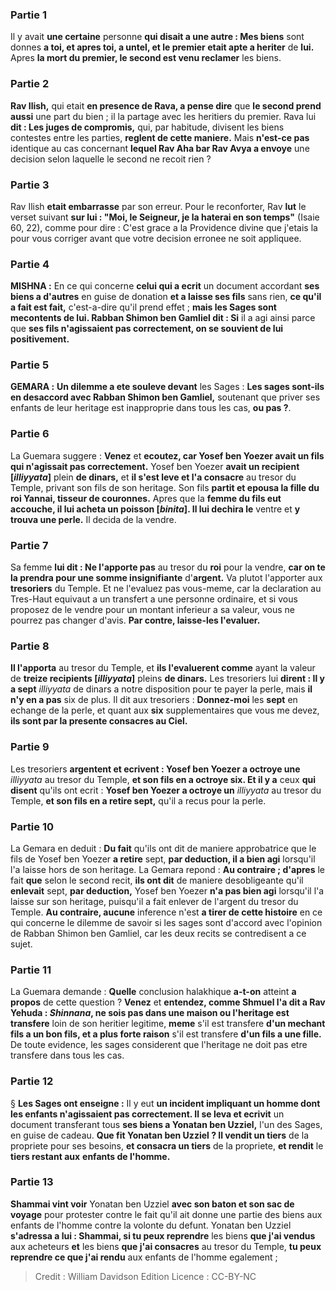 
### Partie 1
Il y avait <b>une certaine</b> personne <b>qui disait a une autre : Mes biens</b> sont donnes <b>a toi, et apres toi, a untel, et le premier etait apte a heriter</b> de <b>lui.</b> Apres <b>la mort du premier, le second est venu reclamer</b> les biens.

### Partie 2
<b>Rav Ilish,</b> qui etait <b>en presence de Rava, a pense dire</b> que <b>le second prend aussi</b> une part du bien ; il la partage avec les heritiers du premier. Rava lui <b>dit : Les juges de compromis,</b> qui, par habitude, divisent les biens contestes entre les parties, <b>reglent de cette maniere.</b> Mais <b>n'est-ce pas</b> identique au cas concernant <b>lequel Rav Aha bar Rav Avya a envoye</b> une decision selon laquelle le second ne recoit rien ?

### Partie 3
Rav Ilish <b>etait embarrasse</b> par son erreur. Pour le reconforter, Rav <b>lut</b> le verset suivant <b>sur lui : "Moi, le Seigneur, je la haterai en son temps"</b> (Isaie 60, 22), comme pour dire : C'est grace a la Providence divine que j'etais la pour vous corriger avant que votre decision erronee ne soit appliquee.

### Partie 4
<strong>MISHNA :</strong> En ce qui concerne <b>celui qui a ecrit</b> un document accordant <b>ses biens a d'autres</b> en guise de donation <b>et a laisse ses fils</b> sans rien, <b>ce qu'il a fait est fait,</b> c'est-a-dire qu'il prend effet ; <b>mais les Sages sont mecontents de lui. Rabban Shimon ben Gamliel dit : Si</b> il a agi ainsi parce que <b>ses fils n'agissaient pas correctement, on se souvient de lui positivement.</b>

### Partie 5
<strong>GEMARA :</strong> <b>Un dilemme a ete souleve devant</b> les Sages : <b>Les sages sont-ils en desaccord avec Rabban Shimon ben Gamliel,</b> soutenant que priver ses enfants de leur heritage est inapproprie dans tous les cas, <b>ou pas ?</b>.

### Partie 6
La Guemara suggere : <b>Venez</b> et <b>ecoutez, car Yosef ben Yoezer avait un fils qui n'agissait pas correctement.</b> Yosef ben Yoezer <b>avait un recipient [<i>illiyyata</i>]</b> plein <b>de dinars,</b> et <b>il s'est leve et l'a consacre</b> au tresor du Temple, privant son fils de son heritage. Son fils <b>partit et epousa la fille du roi Yannai, tisseur de couronnes.</b> Apres que la <b>femme du fils eut accouche, il lui acheta un poisson [<i>binita</i>]. Il lui dechira le</b> ventre et <b>y trouva une perle.</b> Il decida de la vendre.

### Partie 7
Sa femme <b>lui dit : Ne l'apporte pas</b> au tresor du <b>roi</b> pour la vendre, <b>car on te la prendra pour une somme insignifiante</b> d'<b>argent.</b> Va plutot l'apporter aux <b>tresoriers</b> du Temple. Et ne l'evaluez pas vous-meme, car la declaration au Tres-Haut equivaut a un transfert a une personne ordinaire</b>, et si vous proposez de le vendre pour un montant inferieur a sa valeur, vous ne pourrez pas changer d'avis. <b>Par contre, laisse-les l'evaluer.</b>

### Partie 8
<b>Il l'apporta</b> au tresor du Temple, et <b>ils l'evaluerent comme</b> ayant la valeur de <b>treize recipients [<i>illiyyata</i>]</b> pleins <b>de dinars.</b> Les tresoriers lui <b>dirent : Il y a sept</b> <i>illiyyata</i> de dinars a notre disposition pour te payer la perle, mais <b>il n'y en a pas</b> six de plus. Il dit aux tresoriers : <b>Donnez-moi</b> les <b>sept</b> en echange de la perle, et quant aux <b>six</b> supplementaires que vous me devez, <b>ils sont par la presente consacres au Ciel.</b>

### Partie 9
Les tresoriers <b>argentent et ecrivent : Yosef ben Yoezer a octroye une</b> <i>illiyyata</i> au tresor du Temple, <b>et son fils en a octroye six. Et il y a</b> ceux <b>qui disent</b> qu'ils ont ecrit : <b>Yosef ben Yoezer a octroye un</b> <i>illiyyata</i> au tresor du Temple, <b>et son fils en a retire sept,</b> qu'il a recus pour la perle.

### Partie 10
La Gemara en deduit : <b>Du fait</b> qu'ils ont dit</b> de maniere approbatrice que le fils de Yosef ben Yoezer <b>a retire</b> sept, <b>par deduction, il a bien agi</b> lorsqu'il l'a laisse hors de son heritage. La Gemara repond : <b>Au contraire ; d'apres</b> le fait <b>que</b> selon le second recit, <b>ils ont dit</b> de maniere desobligeante qu'il <b>enlevait</b> sept, <b>par deduction,</b> Yosef ben Yoezer <b>n'a pas bien agi</b> lorsqu'il l'a laisse sur son heritage, puisqu'il a fait enlever de l'argent du tresor du Temple. <b>Au contraire, aucune</b> inference n'est <b>a tirer de cette histoire</b> en ce qui concerne le dilemme de savoir si les sages sont d'accord avec l'opinion de Rabban Shimon ben Gamliel, car les deux recits se contredisent a ce sujet.

### Partie 11
La Guemara demande : <b>Quelle</b> conclusion halakhique <b>a-t-on</b> atteint <b>a propos</b> de cette question ? <b>Venez</b> et <b>entendez, comme Shmuel l'a dit a Rav Yehuda : <i>Shinnana</i>, ne sois pas dans une maison ou l'heritage est transfere</b> loin de son heritier legitime, <b>meme</b> s'il est transfere <b>d'un mechant fils a un bon fils, et a plus forte raison</b> s'il est transfere <b>d'un fils a une fille.</b> De toute evidence, les sages considerent que l'heritage ne doit pas etre transfere dans tous les cas.

### Partie 12
§ <b>Les Sages ont enseigne :</b> Il y eut <b>un incident impliquant un homme dont les enfants n'agissaient pas correctement. Il se leva et ecrivit</b> un document transferant tous <b>ses biens a Yonatan ben Uzziel,</b> l'un des Sages, en guise de cadeau. <b>Que fit Yonatan ben Uzziel ? Il vendit un tiers</b> de la propriete pour ses besoins, <b>et consacra un tiers</b> de la propriete, <b>et rendit</b> le <b>tiers restant aux</b> <b>enfants de l'homme.</b>

### Partie 13
<b>Shammai vint voir</b> Yonatan ben Uzziel <b>avec son baton et son sac de voyage</b> pour protester contre le fait qu'il ait donne une partie des biens aux enfants de l'homme contre la volonte du defunt. Yonatan ben Uzziel <b>s'adressa a lui : Shammai, si tu peux reprendre</b> les biens <b>que j'ai vendus</b> aux acheteurs <b>et</b> les biens <b>que j'ai consacres</b> au tresor du Temple, <b>tu peux reprendre ce que j'ai rendu</b> aux enfants de l'homme egalement ;

>Credit : William Davidson Edition
>Licence : CC-BY-NC
